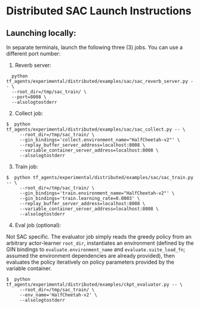 # Distributed SAC Launch Instructions

## Launching locally:
In separate terminals, launch the following three (3) jobs. You can use a different
port number:

1) Reverb server:

```shell
  python tf_agents/experimental/distributed/examples/sac/sac_reverb_server.py -- \
  --root_dir=/tmp/sac_train/ \
  --port=8008 \
  --alsologtostderr
```

2) Collect job:

```shell
$  python tf_agents/experimental/distributed/examples/sac/sac_collect.py -- \
     --root_dir=/tmp/sac_train/ \
     --gin_bindings='collect.environment_name="HalfCheetah-v2"' \
     --replay_buffer_server_address=localhost:8008 \
     --variable_container_server_address=localhost:8008 \
     --alsologtostderr
```

3) Train job:

```shell
$  python tf_agents/experimental/distributed/examples/sac/sac_train.py -- \
     --root_dir=/tmp/sac_train/ \
     --gin_bindings='train.environment_name="HalfCheetah-v2"' \
     --gin_bindings='train.learning_rate=0.0003' \
     --replay_buffer_server_address=localhost:8008 \
     --variable_container_server_address=localhost:8008 \
     --alsologtostderr
```

4) Eval job (optional):

Not SAC specific. The evaluator job simply reads the greedy policy from an
arbitrary actor-learner `root_dir`, instantiates an environment (defined by the
GIN bindings to `evaluate.environment_name` and `evaluate.suite_load_fn`;
assumed the environment dependencies are already provided), then evaluates the
policy iteratively on policy parameters provided by the variable container.

```shell
$  python tf_agents/experimental/distributed/examples/ckpt_evaluator.py -- \
     --root_dir=/tmp/sac_train/ \
     --env_name='HalfCheetah-v2' \
     --alsologtostderr
```
